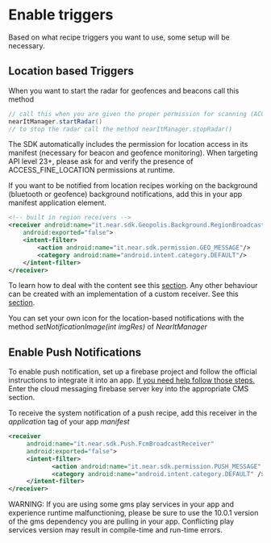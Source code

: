 # Enable triggers #

Based on what recipe triggers you want to use, some setup will be necessary.

## Location based Triggers ##

When you want to start the radar for geofences and beacons call this method

```java
// call this when you are given the proper permission for scanning (ACCESS_FINE_LOCATION)
nearItManager.startRadar()
// to stop the radar call the method nearItManager.stopRadar()
```

The SDK automatically includes the permission for location access in its manifest (necessary for beacon and geofence monitoring). When targeting API level 23+, please ask for and verify the presence of ACCESS_FINE_LOCATION permissions at runtime.

If you want to be notified from location recipes working on the background (bluetooth or geofence) background notifications, add this in your app manifest application element.
```xml
<!-- built in region receivers -->
<receiver android:name="it.near.sdk.Geopolis.Background.RegionBroadcastReceiver"
    android:exported="false">
    <intent-filter>
        <action android:name="it.near.sdk.permission.GEO_MESSAGE"/>
        <category android:name="android.intent.category.DEFAULT"/>
    </intent-filter>
</receiver>
```
To learn how to deal with the content see this [section](handle-content.md).
Any other behaviour can be created with an implementation of a custom receiver. See this [section](custom-bkg-notification.md).

You can set your own icon for the location-based notifications with the method *setNotificationImage(int imgRes)* of *NearItManager*

## Enable Push Notifications ##

To enable push notification, set up a firebase project and follow the official instructions to integrate it into an app. [If you need help follow those steps.](firebase.md)
Enter the cloud messaging firebase server key into the appropriate CMS section.

To receive the system notification of a push recipe, add this receiver in the *application* tag of your app *manifest*
```xml
<receiver
     android:name="it.near.sdk.Push.FcmBroadcastReceiver"
     android:exported="false">
     <intent-filter>
            <action android:name="it.near.sdk.permission.PUSH_MESSAGE" />
            <category android:name="android.intent.category.DEFAULT" />
     </intent-filter>
</receiver>
```
WARNING: If you are using some gms play services in your app and experience runtime malfunctioning, please be sure to use the 10.0.1 version of the gms dependency you are pulling in your app. Conflicting play services version may result in compile-time and run-time errors.
